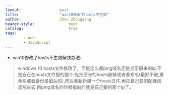 ```yaml
---
layout:					post
title:					"win10修改了hosts不生效"
author:					Zhou Zhongqing
header-style:				text
catalog:					true
tags:
		- Web
		- JavaScript
---
```

- win10修改了hosts不生效解决办法:
>windows 10 hosts文件修改了，但是怎么都ping域名还是显示原来的ip,不是自己在hosts文件配的那个;先把原来的hosts删掉或者重命名(最好不删,重命名或者备份是最后的),然后重新新建一个hosts文件,再把自己要的配置信息写进去,再ping域名的时候指向的就是自己要的那个ip了。